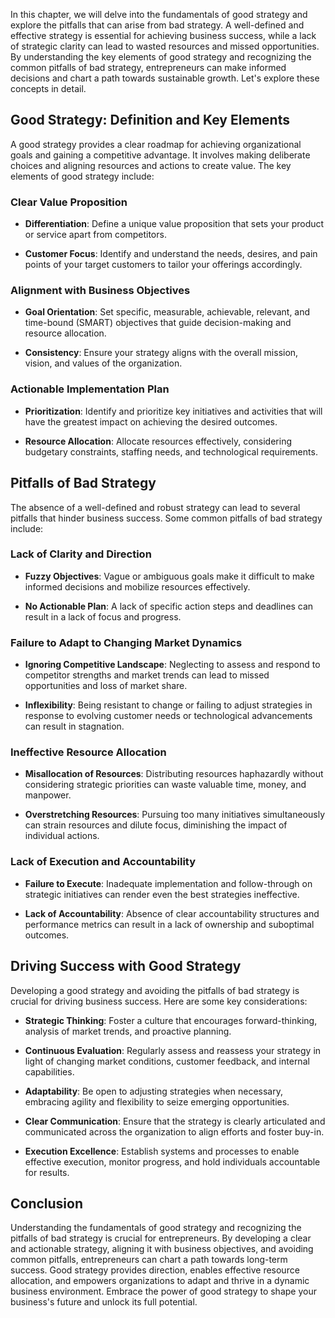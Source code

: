 
In this chapter, we will delve into the fundamentals of good strategy and explore the pitfalls that can arise from bad strategy. A well-defined and effective strategy is essential for achieving business success, while a lack of strategic clarity can lead to wasted resources and missed opportunities. By understanding the key elements of good strategy and recognizing the common pitfalls of bad strategy, entrepreneurs can make informed decisions and chart a path towards sustainable growth. Let's explore these concepts in detail.

Good Strategy: Definition and Key Elements
------------------------------------------

A good strategy provides a clear roadmap for achieving organizational goals and gaining a competitive advantage. It involves making deliberate choices and aligning resources and actions to create value. The key elements of good strategy include:

### Clear Value Proposition

* **Differentiation**: Define a unique value proposition that sets your product or service apart from competitors.

* **Customer Focus**: Identify and understand the needs, desires, and pain points of your target customers to tailor your offerings accordingly.

### Alignment with Business Objectives

* **Goal Orientation**: Set specific, measurable, achievable, relevant, and time-bound (SMART) objectives that guide decision-making and resource allocation.

* **Consistency**: Ensure your strategy aligns with the overall mission, vision, and values of the organization.

### Actionable Implementation Plan

* **Prioritization**: Identify and prioritize key initiatives and activities that will have the greatest impact on achieving the desired outcomes.

* **Resource Allocation**: Allocate resources effectively, considering budgetary constraints, staffing needs, and technological requirements.

Pitfalls of Bad Strategy
------------------------

The absence of a well-defined and robust strategy can lead to several pitfalls that hinder business success. Some common pitfalls of bad strategy include:

### Lack of Clarity and Direction

* **Fuzzy Objectives**: Vague or ambiguous goals make it difficult to make informed decisions and mobilize resources effectively.

* **No Actionable Plan**: A lack of specific action steps and deadlines can result in a lack of focus and progress.

### Failure to Adapt to Changing Market Dynamics

* **Ignoring Competitive Landscape**: Neglecting to assess and respond to competitor strengths and market trends can lead to missed opportunities and loss of market share.

* **Inflexibility**: Being resistant to change or failing to adjust strategies in response to evolving customer needs or technological advancements can result in stagnation.

### Ineffective Resource Allocation

* **Misallocation of Resources**: Distributing resources haphazardly without considering strategic priorities can waste valuable time, money, and manpower.

* **Overstretching Resources**: Pursuing too many initiatives simultaneously can strain resources and dilute focus, diminishing the impact of individual actions.

### Lack of Execution and Accountability

* **Failure to Execute**: Inadequate implementation and follow-through on strategic initiatives can render even the best strategies ineffective.

* **Lack of Accountability**: Absence of clear accountability structures and performance metrics can result in a lack of ownership and suboptimal outcomes.

Driving Success with Good Strategy
----------------------------------

Developing a good strategy and avoiding the pitfalls of bad strategy is crucial for driving business success. Here are some key considerations:

* **Strategic Thinking**: Foster a culture that encourages forward-thinking, analysis of market trends, and proactive planning.

* **Continuous Evaluation**: Regularly assess and reassess your strategy in light of changing market conditions, customer feedback, and internal capabilities.

* **Adaptability**: Be open to adjusting strategies when necessary, embracing agility and flexibility to seize emerging opportunities.

* **Clear Communication**: Ensure that the strategy is clearly articulated and communicated across the organization to align efforts and foster buy-in.

* **Execution Excellence**: Establish systems and processes to enable effective execution, monitor progress, and hold individuals accountable for results.

Conclusion
--------------------------------------

Understanding the fundamentals of good strategy and recognizing the pitfalls of bad strategy is crucial for entrepreneurs. By developing a clear and actionable strategy, aligning it with business objectives, and avoiding common pitfalls, entrepreneurs can chart a path towards long-term success. Good strategy provides direction, enables effective resource allocation, and empowers organizations to adapt and thrive in a dynamic business environment. Embrace the power of good strategy to shape your business's future and unlock its full potential.
